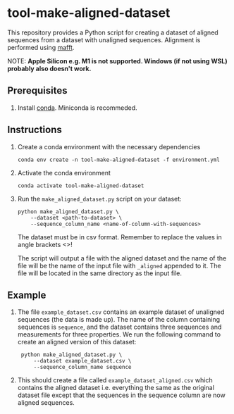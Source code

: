 # tool-make-aligned-dataset
This repository provides a Python script for creating a dataset of aligned sequences
from a dataset with unaligned sequences. Alignment is performed using [mafft](https://mafft.cbrc.jp/alignment/software/).

NOTE: **Apple Silicon e.g. M1 is not supported. Windows (if not using WSL) probably also doesn't work.**

## Prerequisites

1. Install [conda](https://conda.io/projects/conda/en/latest/user-guide/install/index.html). Miniconda is recommeded.

## Instructions

1. Create a conda environment with the necessary dependencies

    ```
    conda env create -n tool-make-aligned-dataset -f environment.yml
    ```

1. Activate the conda environment

    ```
    conda activate tool-make-aligned-dataset
    ```

1. Run the `make_aligned_dataset.py` script on your dataset:

    ```
    python make_aligned_dataset.py \
        --dataset <path-to-dataset> \
        --sequence_column_name <name-of-column-with-sequences>
    ```

   The dataset must be in csv format. Remember to replace the values in angle brackets <>!

   The script will output a file with the aligned dataset and the name of the file will
   be the name of the input file with `_aligned` appended to it. The file will be
   located in the same directory as the input file.


## Example

1. The file `example_dataset.csv` contains an example dataset of unaligned sequences
   (the data is made up). The name of the column containing sequences is `sequence`,
   and the dataset contains three sequences and measurements for three properties. We
   run the following command to create an aligned version of this dataset:

   ```
    python make_aligned_dataset.py \
        --dataset example_dataset.csv \
        --sequence_column_name sequence
   ```

1. This should create a file called `example_dataset_aligned.csv` which contains the
   aligned dataset i.e. everything the same as the original dataset file except that
   the sequences in the sequence column are now aligned sequences.
